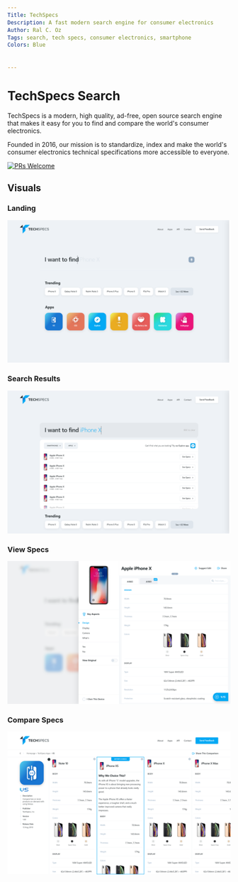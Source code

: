 ```yaml
---
Title: TechSpecs
Description: A fast modern search engine for consumer electronics
Author: Ral C. Oz
Tags: search, tech specs, consumer electronics, smartphone
Colors: Blue


---
```


# TechSpecs Search

TechSpecs is a modern, high quality, ad-free, open source search engine that makes it easy for you to find and compare the world's consumer electronics.

Founded in 2016, our mission is to standardize, index and make the world's consumer electronics technical specifications more accessible to everyone.


[![PRs Welcome](https://img.shields.io/badge/PRs-welcome-brightgreen.svg?style=flat-square)](http://makeapullrequest.com)

## Visuals

### Landing
![Alt text](https://github.com/techspecs/search/blob/staging/Images/1.00%20Homepage.png "Optional Title")

### Search Results
![Alt text](https://github.com/techspecs/search/blob/staging/Images/1.02%20Search%20-%20Typed.png "Optional Title")

### View Specs
![Alt text](https://github.com/techspecs/search/blob/staging/Images/2.00%20Specs%20Slider%402x.png "Optional Title")

### Compare Specs
![Alt text](https://github.com/techspecs/search/blob/staging/Images/3.10%20Apps%20-%20Versus%20-%20VS%402x.png "Optional Title")




